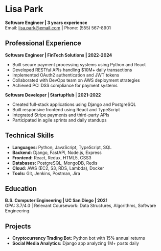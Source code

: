 # Lisa Park
**Software Engineer | 3 years experience**  
Email: lisa.park@email.com | Phone: (555) 567-8901

## Professional Experience

**Software Engineer | FinTech Solutions | 2022-2024**
- Built secure payment processing systems using Python and React
- Developed RESTful APIs handling $10M+ daily transactions
- Implemented OAuth2 authentication and JWT tokens
- Collaborated with DevOps team on AWS deployment strategies
- Achieved PCI DSS compliance for payment systems

**Software Developer | StartupHub | 2021-2022**
- Created full-stack applications using Django and PostgreSQL
- Built responsive frontend using React and TypeScript
- Integrated Stripe payments and third-party APIs
- Participated in agile sprints and daily standups

## Technical Skills
- **Languages:** Python, JavaScript, TypeScript, SQL
- **Backend:** Django, FastAPI, Node.js, Express
- **Frontend:** React, Redux, HTML5, CSS3
- **Databases:** PostgreSQL, MongoDB, Redis
- **Cloud:** AWS (EC2, S3, RDS, Lambda), Docker
- **Tools:** Git, Jenkins, Postman, Jira

## Education
**B.S. Computer Engineering | UC San Diego | 2021**  
GPA: 3.7/4.0 | Relevant Coursework: Data Structures, Algorithms, Software Engineering

## Projects
- **Cryptocurrency Trading Bot:** Python bot with 15% annual returns
- **Social Media Analytics:** Django app analyzing 1M+ posts daily